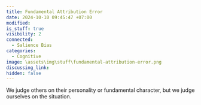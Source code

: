 ```yaml
---
title: Fundamental Attribution Error
date: 2024-10-10 09:45:47 +07:00
modified: 
is_stuff: true
visibility: 2
connected:
  - Salience Bias
categories:
  - Cognitive
image: \assets\img\stuff\fundamental-attribution-error.png
discussing_link: 
hidden: false
---
```


We judge others on their personality or fundamental character, but we judge ourselves on the situation.